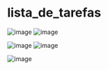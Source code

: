 # lista_de_tarefas

![image](https://github.com/fabiodrneles/lista_de_tarefas/assets/42509240/af40ea6c-824c-47f7-af3f-d9fa1c36f061) ![image](https://github.com/fabiodrneles/lista_de_tarefas/assets/42509240/d66efa6a-6eae-41c3-9677-fc3d35dd152c)

![image](https://github.com/fabiodrneles/lista_de_tarefas/assets/42509240/8a3d7cb2-1f37-4a53-bb01-b044e943679d)  ![image](https://github.com/fabiodrneles/lista_de_tarefas/assets/42509240/827768e6-9bf3-4569-ac4f-b870c095f022)

![image](https://github.com/fabiodrneles/lista_de_tarefas/assets/42509240/c0461b15-baa1-4249-be77-cadbb143f320)

